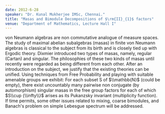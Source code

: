 ```yaml
---
date: 2012-6-28
speaker: "Dr. Kunal Mukherjee IMSc, Chennai."
title: "Masas and Bimodule Decompositions of $\rm{II}_{1}$ factors"
venue: "Department of Mathematics, Lecture Hall I"
---
```

von Neumann algebras are non commutative analogue of measure spaces. The
study of maximal abelian subalgebras (masas) in finite von Neumann
algebras is classical to the subject from its birth and is closely tied up
with Ergodic theory. Dixmier introduced two types of masas, namely,
regular (Cartan) and singular. The philosophies of these two kinds of
masas until recently were regarded as being different from each other.
After an introduction on the subject, we justify that the existing
theories can be unified. Using techniques from Free Probability and
playing with suitable amenable groups we exhibit: For each subset S of
$\\mathbb{N}$ (could be empty), there exist uncountably many pairwise non
conjugate (by automorphism) singular masas in the free group factors for
each of which $S\\cup {\\infty\\}$ arises as its Pukanzsky invariant
(multiplicity function). If time permits, some other issues related to
mixing, coarse bimodules, and Banach's problem on simple Lebesgue spectrum
will be addressed.
